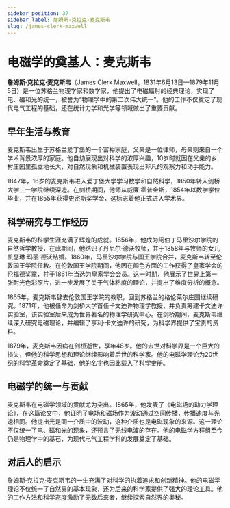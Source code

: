 ```yaml
---
sidebar_position: 37
sidebar_label: 詹姆斯·克拉克·麦克斯韦
slug: /james-clerk-maxwell
---
```


# 电磁学的奠基人：麦克斯韦

**詹姆斯·克拉克·麦克斯韦**（James Clerk Maxwell，1831年6月13日—1879年11月5日）是一位苏格兰物理学家和数学家，他提出了电磁辐射的经典理论，实现了电、磁和光的统一，被誉为“物理学中的第二次伟大统一”。他的工作不仅奠定了现代电气工程的基础，还在统计力学和光学等领域做出了重要贡献。

## 早年生活与教育

麦克斯韦出生于苏格兰爱丁堡的一个富裕家庭，父亲是一位律师，母亲则来自一个学术背景浓厚的家庭。他自幼展现出对科学的浓厚兴趣，10岁时就因在父亲的乡村庄园里孤立地长大，对自然现象和机械装置表现出非凡的观察力和动手能力。

1847年，16岁的麦克斯韦进入爱丁堡大学学习数学和自然科学，1850年转入剑桥大学三一学院继续深造。在剑桥期间，他师从威廉·霍普金斯，1854年以数学学位毕业，并在1855年获得史密斯奖学金，这标志着他正式进入学术界。

## 科学研究与工作经历

麦克斯韦的科学生涯充满了辉煌的成就。1856年，他成为阿伯丁马里沙尔学院的自然哲学教授，在此期间，他结识了丹尼尔·德沃牧师，并于1858年与牧师的女儿凯瑟琳·玛丽·德沃结婚。1860年，马里沙尔学院与国王学院合并，麦克斯韦转至伦敦国王学院任教。在伦敦国王学院期间，他因在颜色方面的工作获得了皇家学会的伦福德奖章，并于1861年当选为皇家学会会员。这一时期，他展示了世界上第一张耐光色彩照片，进一步发展了关于气体粘度的理论，并提出了维度分析的概念。

1865年，麦克斯韦辞去伦敦国王学院的教职，回到苏格兰的格伦莱尔庄园继续研究。1871年，他被任命为剑桥大学首任卡文迪许物理学教授，并负责筹建卡文迪许实验室，该实验室后来成为世界著名的物理学研究中心。在剑桥期间，麦克斯韦继续深入研究电磁理论，并编辑了亨利·卡文迪许的研究，为科学界提供了宝贵的资料。

1879年，麦克斯韦因病在剑桥逝世，享年48岁。他的去世对科学界是一个巨大的损失，但他的科学思想和理论继续影响着后世的科学家。他的电磁学理论为20世纪的科学革命奠定了基础，他的名字也因此载入了科学史册。

## 电磁学的统一与贡献

麦克斯韦在电磁学领域的贡献尤为突出。1865年，他发表了《电磁场的动力学理论》，在这篇论文中，他证明了电场和磁场作为波动通过空间传播，传播速度与光速相同。他提出光是同一介质中的波动，这种介质也是电磁现象的来源。这一理论不仅统一了电、磁和光的现象，还预言了无线电波的存在。他的电磁学方程组至今仍是物理学中的基石，为现代电气工程学科的发展奠定了基础。

## 对后人的启示

詹姆斯·克拉克·麦克斯韦的一生充满了对科学的执着追求和创新精神。他的电磁学理论不仅统一了自然界的基本现象，还为后来的科学家提供了强大的理论工具。他的工作方法和科学态度激励了无数后来者，继续探索自然界的奥秘。
